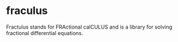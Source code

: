 # fraculus
Fractulus stands for FRActional calCULUS and is a library for solving fractional differential equations.
